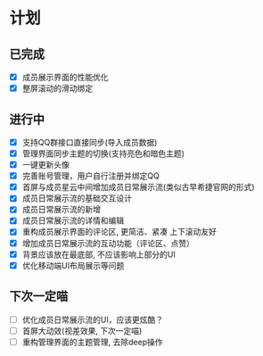 # 计划
## 已完成
- [x] 成员展示界面的性能优化
- [x] 整屏滚动的滑动绑定

## 进行中
- [x] 支持QQ群接口直接同步(导入成员数据)
- [x] 管理界面同步主题的切换(支持亮色和暗色主题)
- [x] 一键更新头像
- [x] 完善账号管理，用户自行注册并绑定QQ
- [x] 首屏与成员星云中间增加成员日常展示流(类似古早希捷官网的形式)
- [x] 成员日常展示流的基础交互设计
- [x] 成员日常展示流的新增
- [x] 成员日常展示流的详情和编辑
- [x] 重构成员展示界面的评论区, 更简洁、紧凑 上下滚动友好
- [x] 增加成员日常展示流的互动功能（评论区、点赞）
- [x] 背景应该放在最底部, 不应该影响上部分的UI
- [x] 优化移动端UI布局展示等问题

## 下次一定喵
- [ ] 优化成员日常展示流的UI，应该更炫酷？
- [ ] 首屏大动效(视差效果, 下次一定喵)
- [ ] 重构管理界面的主题管理, 去除deep操作

